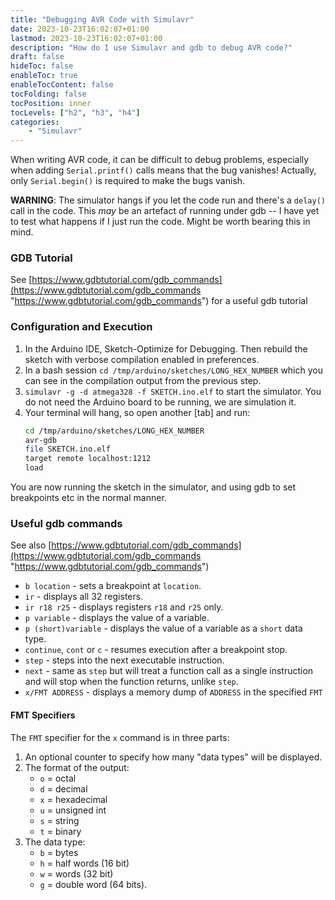 ```yaml
---
title: "Debugging AVR Code with Simulavr"
date: 2023-10-23T16:02:07+01:00
lastmod: 2023-10-23T16:02:07+01:00
description: "How do I use Simulavr and gdb to debug AVR code?"
draft: false
hideToc: false
enableToc: true
enableTocContent: false
tocFolding: false
tocPosition: inner
tocLevels: ["h2", "h3", "h4"]
categories:
    - "Simulavr"
---
```


When writing AVR code, it can be difficult to debug problems, especially when adding `Serial.printf()` calls means that the bug vanishes! Actually, only `Serial.begin()` is required to make the bugs vanish. 

**WARNING**: The simulator hangs if you let the code run and there's a `delay()` call in the code. This *may* be an artefact of running under gdb -- I have yet to test what happens if I just run the code. Might be worth bearing this in mind.

### GDB Tutorial

See [https://www.gdbtutorial.com/gdb_commands](https://www.gdbtutorial.com/gdb_commands "https://www.gdbtutorial.com/gdb_commands") for a useful gdb tutorial

### Configuration and Execution

1. In the Arduino IDE, Sketch-Optimize for Debugging. Then rebuild the sketch with verbose compilation enabled in preferences.
1. In a bash session `cd /tmp/arduino/sketches/LONG_HEX_NUMBER` which you can see in the compilation output from the previous step.
1. `simulavr -g -d atmega328 -f SKETCH.ino.elf` to start the simulator. You do not need the Arduino board to be running, we are simulation it.
1. Your terminal will hang, so open another [tab] and run:
   ```bash
   cd /tmp/arduino/sketches/LONG_HEX_NUMBER
   avr-gdb
   file SKETCH.ino.elf
   target remote localhost:1212
   load
   ```

You are now running the sketch in the simulator, and using gdb to set breakpoints etc in the normal manner.

### Useful gdb commands

See also [https://www.gdbtutorial.com/gdb_commands](https://www.gdbtutorial.com/gdb_commands "https://www.gdbtutorial.com/gdb_commands")

* `b location` - sets a breakpoint at `location`.
* `ir` - displays all 32 registers.
* `ir r18 r25` - displays registers `r18` and `r25` only.
* `p variable` - displays the value of a variable.
* `p (short)variable` - displays the value of a variable as a `short` data type.
* `continue`, `cont` or `c` - resumes execution after a breakpoint stop.
* `step` - steps into the next executable instruction.
* `next` - same as `step` but will treat a function call as a single instruction and will stop when the function returns, unlike `step`.
* `x/FMT ADDRESS` - displays a memory dump of `ADDRESS` in the specified `FMT`

#### FMT Specifiers

The `FMT` specifier for the `x` command is in three parts:

1. An optional counter to specify how many "data types" will be displayed.
1. The format of the output:
   * `o` = octal
   * `d` = decimal
   * `x` = hexadecimal
   * `u` = unsigned int
   * `s` = string
   * `t` = binary
1. The data type:
   * `b` = bytes
   * `h` = half words (16 bit)
   * `w` = words (32 bit)
   * `g` = double word (64 bits).